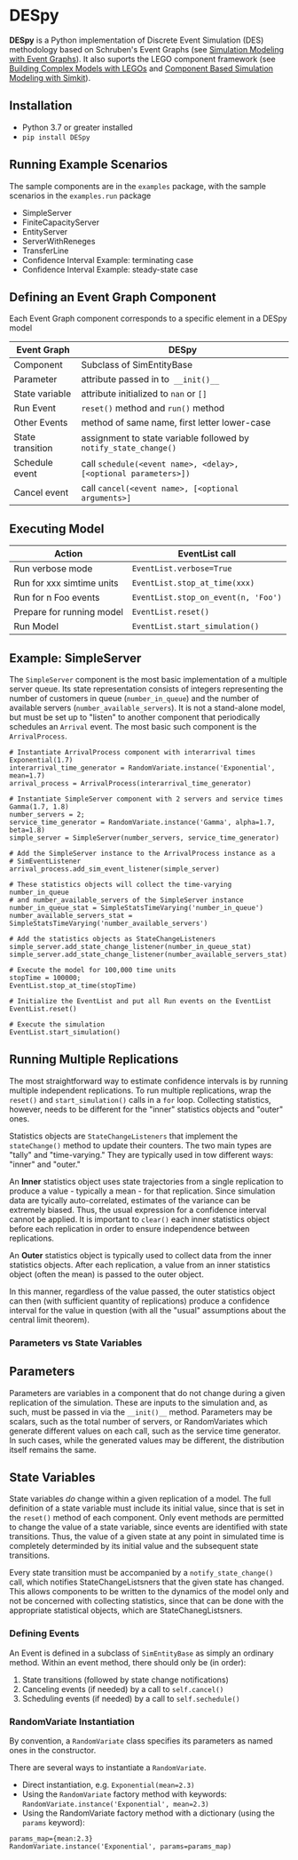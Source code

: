 # DESpy
**DESpy** is a Python implementation of Discrete Event Simulation 
(DES) methodology based on Schruben's Event Graphs (see [Simulation Modeling with Event Graphs](http://delivery.acm.org/10.1145/360000/358460/p957-schruben.pdf)).
It also suports the LEGO component framework (see [Building Complex Models with LEGOs](https://www.informs-sim.org/wsc02papers/094.pdf) and [Component Based Simulation Modeling with Simkit](https://www.informs-sim.org/wsc02papers/031.pdf)).


## Installation

* Python 3.7 or greater installed
* `pip install DESpy`

## Running Example Scenarios
The sample components are in the ``examples`` package, with the 
sample scenarios in the ``examples.run`` package
* SimpleServer
* FiniteCapacityServer
* EntityServer
* ServerWithReneges
* TransferLine
* Confidence Interval Example: terminating case
* Confidence Interval Example: steady-state case

## Defining an Event Graph Component
Each Event Graph component corresponds to a specific element in a DESpy model

|Event Graph|DESpy|
|-----------|-----|
|Component  |Subclass of SimEntityBase|
|Parameter  |attribute passed in to`` __init()__``|
|State variable| attribute initialized to ``nan`` or ``[]``|
|Run Event| ``reset()`` method and ``run()`` method|
|Other Events|method of same name, first letter lower-case|
|State transition|assignment to state variable followed by ``notify_state_change()``|
|Schedule event|call ``schedule(<event name>, <delay>, [<optional parameters>])``|
|Cancel event|call ``cancel(<event name>, [<optional arguments>]`` |

## Executing Model

|Action|EventList call|
|------|--------------|
|Run verbose mode|``EventList.verbose=True``|
|Run for xxx simtime units|``EventList.stop_at_time(xxx)``|
|Run for n Foo events|``EventList.stop_on_event(n, 'Foo')``
|Prepare for running model|``EventList.reset()``|
|Run Model|``EventList.start_simulation()``|

## Example: SimpleServer

The `SimpleServer` component is the most basic implementation of a multiple
server queue. Its state representation consists of integers representing the
number of customers in queue (`number_in_queue`) and the number of available
servers (`number_available_servers`). It is not a stand-alone model, but must be 
set up to "listen" to another component that periodically schedules an `Arrival` event.
The most basic such component is the `ArrivalProcess`.

```
# Instantiate ArrivalProcess component with interarrival times Exponential(1.7)
interarrival_time_generator = RandomVariate.instance('Exponential', mean=1.7)
arrival_process = ArrivalProcess(interarrival_time_generator)

# Instantiate SimpleServer component with 2 servers and service times Gamma(1.7, 1.8)
number_servers = 2;
service_time_generator = RandomVariate.instance('Gamma', alpha=1.7, beta=1.8)
simple_server = SimpleServer(number_servers, service_time_generator)

# Add the SimpleServer instance to the ArrivalProcess instance as a
# SimEventListener
arrival_process.add_sim_event_listener(simple_server)

# These statistics objects will collect the time-varying number_in_queue
# and number_available_servers of the SimpleServer instance
number_in_queue_stat = SimpleStatsTimeVarying('number_in_queue')
number_available_servers_stat = SimpleStatsTimeVarying('number_available_servers')

# Add the statistics objects as StateChangeListeners
simple_server.add_state_change_listener(number_in_queue_stat)
simple_server.add_state_change_listener(number_available_servers_stat)

# Execute the model for 100,000 time units
stopTime = 100000;
EventList.stop_at_time(stopTime)

# Initialize the EventList and put all Run events on the EventList
EventList.reset()

# Execute the simulation
EventList.start_simulation()
```

## Running Multiple Replications

The most straightforward way to estimate confidence intervals is by running
multiple independent replications. 
To run multiple replications, wrap the ``reset()`` and ``start_simulation()``
calls in a ``for`` loop. Collecting statistics, however, needs to be different
for the "inner" statistics objects and "outer" ones.
   
Statistics objects are ``StateChangeListeners`` that implement the ``stateChange()`` method
to update their counters. The two main types are "tally" and "time-varying."
They are typically used in tow different ways: "inner" and "outer." 

An **Inner** statistics object uses state trajectories from a single replication to 
produce a value - typically a mean - for that replication. Since simulation data
are tyically auto-correlated, estimates of the variance can be extremely biased.
Thus, the usual expression for a confidence interval cannot be applied.
It is important to `clear()` each inner statistics object
before each replication in order to ensure independence between replications.

An **Outer** statistics object is typically used to collect data from the inner
statistics objects. After each replication, a value from an inner statistics
object (often the mean) is passed to the outer object. 

In this manner, regardless of the value passed, the outer statistics object
can then (with sufficient quantity of replications) produce a confidence interval for the 
value in question (with all the "usual" assumptions about the central limit theorem). 

### Parameters vs State Variables

## Parameters

Parameters are variables in a component that do not change during a given replication of
the simulation. These are inputs to the simulation and, as such, must be 
passed in via the `__init()__` method. Parameters may be scalars, such as the
total number of servers, or RandomVariates which generate different values
on each call, such as the service time generator. In such cases, while the generated values may be different,
the distribution itself remains the same.

## State Variables

State variables _do_ change within a given replication of a model. The full
definition of a state variable must include its initial value, since that 
is set in the `reset()` method of each component. Only event methods are
permitted to change the value of a state variable, since events are identified with state transitions. Thus, the value of a given
state at any point in simulated time is completely determinded by its 
initial value and the subsequent state transitions.

Every state transition must be accompanied by a `notify_state_change()` call, which 
notifies StateChangeListsners that the given state has changed. This allows
components to be written to the dynamics of the model only and not be concerned with
collecting statistics, since that can be done with the appropriate statistical
objects, which are StateChanegListsners.

### Defining Events

An Event is defined in a subclass of `SimEntityBase` as simply an ordinary method. Within an event method,
there should only be (in order):

1. State transitions (followed by state change notifications)
2. Canceling events (if needed) by a call to `self.cancel()`
3. Scheduling events (if needed) by a call to `self.sechedule()`

### RandomVariate Instantiation

By convention, a `RandomVariate` class specifies its parameters as named ones in the 
constructor. 

There are several ways to instantiate a `RandomVariate`. 

* Direct instantiation, e.g. `Exponential(mean=2.3)`
* Using the `RandomVariate` factory method with keywords: `RandomVariate.instance('Exponential', mean=2.3)`
* Using the RandomVariate factory method with a dictionary (using the `params` keyword):
```
params_map={mean:2.3}
RandomVariate.instance('Exponential', params=params_map)
```

